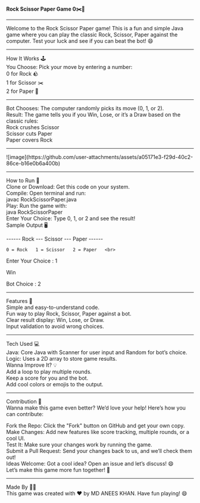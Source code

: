 <b>Rock Scissor Paper Game 0✂️📜</b>
<hr>
Welcome to the Rock Scissor Paper game! This is a fun and simple Java game where you can play the classic Rock, Scissor, Paper against the computer. Test your luck and see if you can beat the bot! 😄
<hr>
How It Works 🕹️<br>
You Choose: Pick your move by entering a number:<br>
0 for Rock 🪨<br>
1 for Scissor ✂️<br>
2 for Paper 📜<br>
<hr>
Bot Chooses: The computer randomly picks its move (0, 1, or 2).<br>
Result: The game tells you if you Win, Lose, or it’s a Draw based on the classic rules:<br>
Rock crushes Scissor<br>
Scissor cuts Paper<br>
Paper covers Rock<br>
<hr>
![image](https://github.com/user-attachments/assets/a05171e3-f29d-40c2-86ce-b16e0b6a400b)
<hr>
How to Run 🚀<br>
Clone or Download: Get this code on your system.<br>
Compile: Open terminal and run:<br>
javac RockScissorPaper.java<br>
Play: Run the game with:<br>
java RockScissorPaper<br>
Enter Your Choice: Type 0, 1, or 2 and see the result!<br>
Sample Output 🖥️<br>

------ Rock --- Scissor --- Paper ------<br>

    0 = Rock   1 = Scissor   2 = Paper   <br>

Enter Your Choice : 1<br>

Win<br>

Bot Choice : 2<br>
<hr>
Features 🌟<br>
Simple and easy-to-understand code.<br>
Fun way to play Rock, Scissor, Paper against a bot.<br>
Clear result display: Win, Lose, or Draw.<br>
Input validation to avoid wrong choices.<br>
<hr>
Tech Used 💻<br>
Java: Core Java with Scanner for user input and Random for bot’s choice.<br>
Logic: Uses a 2D array to store game results.<br>
Wanna Improve It? 💡<br>
Add a loop to play multiple rounds.<br>
Keep a score for you and the bot.<br>
Add cool colors or emojis to the output.<br>
<hr>
Contribution 🤝<br>
Wanna make this game even better? We’d love your help! Here’s how you can contribute:<br>

Fork the Repo: Click the "Fork" button on GitHub and get your own copy.<br>
Make Changes: Add new features like score tracking, multiple rounds, or a cool UI.<br>
Test It: Make sure your changes work by running the game.<br>
Submit a Pull Request: Send your changes back to us, and we’ll check them out!<br>
Ideas Welcome: Got a cool idea? Open an issue and let’s discuss! 😄<br>
Let’s make this game more fun together! 🚀<br>
<hr>
Made By 👨‍💻<br>
This game was created with ❤️ by MD ANEES KHAN. Have fun playing! 😄
